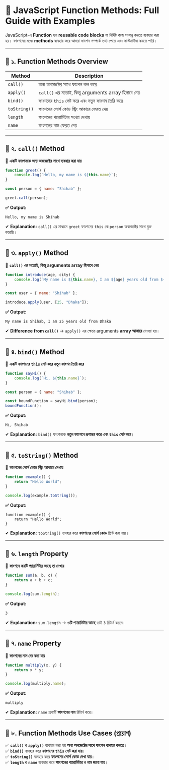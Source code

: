 # 🚀 **JavaScript Function Methods: Full Guide with Examples**  

JavaScript-এ **Function** হল **reusable code blocks** যা নির্দিষ্ট কাজ সম্পন্ন করতে ব্যবহার করা হয়। ফাংশনের মধ্যে **methods** ব্যবহার করে আমরা ফাংশন সম্পর্কে তথ্য পেতে এবং কাস্টমাইজ করতে পারি।  

---

## **📌 ১. Function Methods Overview**  

| Method | Description |
|--------|------------|
| `call()` | অন্য অবজেক্টের সাথে ফাংশন কল করে |
| `apply()` | `call()` এর মতোই, কিন্তু arguments array হিসাবে নেয় |
| `bind()` | ফাংশনের `this` সেট করে এবং নতুন ফাংশন তৈরি করে |
| `toString()` | ফাংশনের সোর্স কোড স্ট্রিং আকারে ফেরত দেয় |
| `length` | ফাংশনের প্যারামিটার সংখ্যা দেখায় |
| `name` | ফাংশনের নাম ফেরত দেয় |

---

## **📌 ২. `call()` Method**  
🔹 **একটি ফাংশনকে অন্য অবজেক্টের সাথে ব্যবহার করা যায়**  

```js
function greet() {
    console.log(`Hello, my name is ${this.name}`);
}

const person = { name: "Shihab" };

greet.call(person);
```
**✅ Output:**  
```
Hello, my name is Shihab
```

✔ **Explanation:** `call()` এর মাধ্যমে `greet` ফাংশনের `this` কে `person` অবজেক্টের সাথে যুক্ত করেছি।

---

## **📌 ৩. `apply()` Method**  
🔹 **`call()` এর মতোই, কিন্তু arguments array হিসাবে নেয়**  

```js
function introduce(age, city) {
    console.log(`My name is ${this.name}, I am ${age} years old from ${city}`);
}

const user = { name: "Shihab" };

introduce.apply(user, [25, "Dhaka"]);
```
**✅ Output:**  
```
My name is Shihab, I am 25 years old from Dhaka
```

✔ **Difference from `call()`** → `apply()` এর ক্ষেত্রে arguments **array আকারে** দেওয়া হয়।

---

## **📌 ৪. `bind()` Method**  
🔹 **একটি ফাংশনের `this` সেট করে নতুন ফাংশন তৈরি করে**  

```js
function sayHi() {
    console.log(`Hi, ${this.name}`);
}

const person = { name: "Shihab" };

const boundFunction = sayHi.bind(person);
boundFunction();
```
**✅ Output:**  
```
Hi, Shihab
```

✔ **Explanation:** `bind()` ফাংশনকে **নতুন ফাংশনে রূপান্তর করে এবং `this` সেট করে**।

---

## **📌 ৫. `toString()` Method**  
🔹 **ফাংশনের সোর্স কোড স্ট্রিং আকারে দেখায়**  

```js
function example() {
    return "Hello World";
}

console.log(example.toString());
```
**✅ Output:**  
```
function example() {
    return "Hello World";
}
```

✔ **Explanation:** `toString()` ব্যবহার করে **ফাংশনের সোর্স কোড** প্রিন্ট করা যায়।

---

## **📌 ৬. `length` Property**  
🔹 **ফাংশনে কয়টি প্যারামিটার আছে তা দেখায়**  

```js
function sum(a, b, c) {
    return a + b + c;
}

console.log(sum.length);
```
**✅ Output:**  
```
3
```

✔ **Explanation:** `sum.length` → **৩টি প্যারামিটার আছে** তাই `3` রিটার্ন করবে।

---

## **📌 ৭. `name` Property**  
🔹 **ফাংশনের নাম বের করা যায়**  

```js
function multiply(x, y) {
    return x * y;
}

console.log(multiply.name);
```
**✅ Output:**  
```
multiply
```

✔ **Explanation:** `name` প্রপার্টি **ফাংশনের নাম** রিটার্ন করে।

---

## **📌 ৮. Function Methods Use Cases (প্রয়োগ)**  

✅ **`call()` ও `apply()`** ব্যবহার করা হয় **অন্য অবজেক্টের সাথে ফাংশন ব্যবহার করতে**।  
✅ **`bind()`** ব্যবহার করে **ফাংশনের `this` সেট করা যায়**।  
✅ **`toString()`** ব্যবহার করে **ফাংশনের সোর্স কোড দেখা যায়**।  
✅ **`length` ও `name`** ব্যবহার করে **ফাংশনের প্যারামিটার ও নাম জানা যায়**।  
